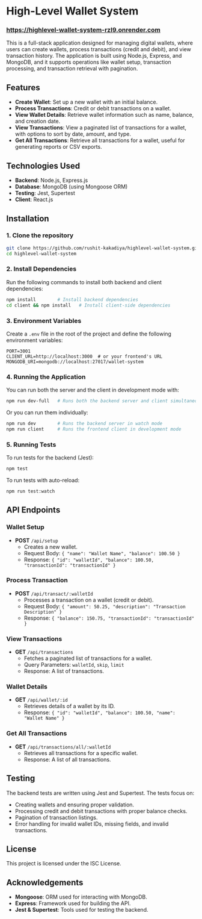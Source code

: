 # High-Level Wallet System 
### https://highlevel-wallet-system-rzl9.onrender.com

This is a full-stack application designed for managing digital wallets, where users can create wallets, process transactions (credit and debit), and view transaction history. The application is built using Node.js, Express, and MongoDB, and it supports operations like wallet setup, transaction processing, and transaction retrieval with pagination.

## Features

- **Create Wallet**: Set up a new wallet with an initial balance.
- **Process Transactions**: Credit or debit transactions on a wallet.
- **View Wallet Details**: Retrieve wallet information such as name, balance, and creation date.
- **View Transactions**: View a paginated list of transactions for a wallet, with options to sort by date, amount, and type.
- **Get All Transactions**: Retrieve all transactions for a wallet, useful for generating reports or CSV exports.

## Technologies Used

- **Backend**: Node.js, Express.js
- **Database**: MongoDB (using Mongoose ORM)
- **Testing**: Jest, Supertest
- **Client**: React.js

## Installation

### 1. Clone the repository

```bash
git clone https://github.com/rushit-kakadiya/highlevel-wallet-system.git
cd highlevel-wallet-system
```

### 2. Install Dependencies

Run the following commands to install both backend and client dependencies:

```bash
npm install        # Install backend dependencies
cd client && npm install   # Install client-side dependencies
```

### 3. Environment Variables

Create a `.env` file in the root of the project and define the following environment variables:

```env
PORT=3001
CLIENT_URL=http://localhost:3000  # or your frontend's URL
MONGODB_URI=mongodb://localhost:27017/wallet-system
```

### 4. Running the Application

You can run both the server and the client in development mode with:

```bash
npm run dev-full   # Runs both the backend server and client simultaneously
```

Or you can run them individually:

```bash
npm run dev        # Runs the backend server in watch mode
npm run client     # Runs the frontend client in development mode
```

### 5. Running Tests

To run tests for the backend (Jest):

```bash
npm test
```

To run tests with auto-reload:

```bash
npm run test:watch
```

## API Endpoints

### Wallet Setup

- **POST** `/api/setup`
  - Creates a new wallet.
  - Request Body: `{ "name": "Wallet Name", "balance": 100.50 }`
  - Response: `{ "id": "walletId", "balance": 100.50, "transactionId": "transactionId" }`

### Process Transaction

- **POST** `/api/transact/:walletId`
  - Processes a transaction on a wallet (credit or debit).
  - Request Body: `{ "amount": 50.25, "description": "Transaction Description" }`
  - Response: `{ "balance": 150.75, "transactionId": "transactionId" }`

### View Transactions

- **GET** `/api/transactions`
  - Fetches a paginated list of transactions for a wallet.
  - Query Parameters: `walletId`, `skip`, `limit`
  - Response: A list of transactions.

### Wallet Details

- **GET** `/api/wallet/:id`
  - Retrieves details of a wallet by its ID.
  - Response: `{ "id": "walletId", "balance": 100.50, "name": "Wallet Name" }`

### Get All Transactions

- **GET** `/api/transactions/all/:walletId`
  - Retrieves all transactions for a specific wallet.
  - Response: A list of all transactions.

## Testing

The backend tests are written using Jest and Supertest. The tests focus on:

- Creating wallets and ensuring proper validation.
- Processing credit and debit transactions with proper balance checks.
- Pagination of transaction listings.
- Error handling for invalid wallet IDs, missing fields, and invalid transactions.

## License

This project is licensed under the ISC License.

## Acknowledgements

- **Mongoose**: ORM used for interacting with MongoDB.
- **Express**: Framework used for building the API.
- **Jest & Supertest**: Tools used for testing the backend.
